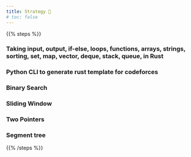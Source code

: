 ```yaml
---
title: Strategy 🚀
# toc: false
---
```



{{% steps %}}

### Taking input, output, if-else, loops, functions, arrays, strings, sorting, set, map, vector, deque, stack, queue, in Rust

### Python CLI to generate rust template for codeforces

### Binary Search

### Sliding Window

### Two Pointers

### Segment tree

{{% /steps %}}
